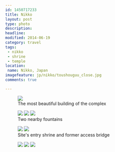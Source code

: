 ```yaml
---
id: 1450717233
title: Nikko
layout: post
type: photo
description: 
headline: 
modified: 2014-06-19
category: travel
tags:
 - nikko
 - shrine
 - temple
location:
 name: Nikko, Japan
imagefeature: jp/nikko/toushouguu_close.jpg
comments: true

---
```


<figure>
  <a href="/images/jp/nikko/toushouguu.jpg"><img src="/images/scale/jp/nikko/toushouguu.jpg"/></a>
  <figcaption>The most beautiful building of the complex</figcaption>
</figure>

<figure class="third">
  <a href="/images/jp/nikko/toushouguu_close.jpg"><img src="/images/scale/jp/nikko/toushouguu_close.jpg"/></a>
  <a href="/images/jp/nikko/fountain.jpg"><img src="/images/scale/jp/nikko/fountain.jpg"/></a>
  <a href="/images/jp/nikko/fountain_2.jpg"><img src="/images/scale/jp/nikko/fountain_2.jpg"/></a>
  <figcaption>Two nearby fountains</figcaption>
</figure>

<div class="cycle" style="background-image: url(/images/scale/pano/jp/futarasan_jinja.jpg);">
</div>

<figure class="half">
  <a href="/images/jp/nikko/entry_shrine.jpg"><img src="/images/scale/jp/nikko/entry_shrine.jpg"/></a>
  <a href="/images/jp/nikko/hashi.jpg"><img src="/images/scale/jp/nikko/hashi.jpg"/></a>
  <figcaption>Site's entry shrine and former access bridge</figcaption>
</figure>

<figure class="third">
  <a href="/images/jp/nikko/trees.jpg"><img src="/images/scale/jp/nikko/trees.jpg"/></a>
  <a href="/images/jp/nikko/people.jpg"><img src="/images/scale/jp/nikko/people.jpg"/></a>
  <a href="/images/jp/nikko/tree_2.jpg"><img src="/images/scale/jp/nikko/tree_2.jpg"/></a>
</figure>

